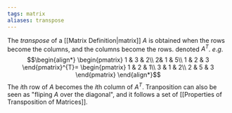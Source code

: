 ```yaml
---
tags: matrix
aliases: transpose
---
```

The *transpose* of a [[Matrix Definition|matrix]] $A$ is obtained when the rows become the columns, and the columns become the rows. denoted $A^{T}$. $e.g.$
$$\begin{align*}
\begin{pmatrix}
1 & 3 & 2\\
2& 1 & 5\\
1 & 2 & 3
\end{pmatrix}^{T}=
\begin{pmatrix}
1 & 2 & 1\\
3 & 1 & 2\\
2 & 5 & 3
\end{pmatrix}
\end{align*}$$
The $i$th row of $A$ becomes the $i$th column of $A^{T}$. Tranposition can also be seen as "fliping $A$ over the diagonal", and it follows a set of [[Properties of Transposition of Matrices]].
